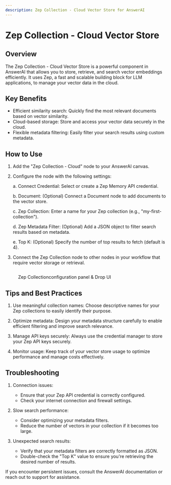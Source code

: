 ```yaml
---
description: Zep Collection - Cloud Vector Store for AnswerAI
---
```


# Zep Collection - Cloud Vector Store

## Overview

The Zep Collection - Cloud Vector Store is a powerful component in AnswerAI that allows you to store, retrieve, and search vector embeddings efficiently. It uses Zep, a fast and scalable building block for LLM applications, to manage your vector data in the cloud.

## Key Benefits

-   Efficient similarity search: Quickly find the most relevant documents based on vector similarity.
-   Cloud-based storage: Store and access your vector data securely in the cloud.
-   Flexible metadata filtering: Easily filter your search results using custom metadata.

## How to Use

1. Add the "Zep Collection - Cloud" node to your AnswerAI canvas.
2. Configure the node with the following settings:

    a. Connect Credential: Select or create a Zep Memory API credential.

    b. Document: (Optional) Connect a Document node to add documents to the vector store.

    c. Zep Collection: Enter a name for your Zep collection (e.g., "my-first-collection").

    d. Zep Metadata Filter: (Optional) Add a JSON object to filter search results based on metadata.

    e. Top K: (Optional) Specify the number of top results to fetch (default is 4).

3. Connect the Zep Collection node to other nodes in your workflow that require vector storage or retrieval.

<!-- TODO: Add a screenshot of the Zep Collection - Cloud node configuration panel -->
<figure><img src="/.gitbook/assets/screenshots/zepcloud.png" alt="" /><figcaption><p> Zep Collectionconfiguration panel &#x26; Drop UI</p></figcaption></figure>

## Tips and Best Practices

1. Use meaningful collection names: Choose descriptive names for your Zep collections to easily identify their purpose.

2. Optimize metadata: Design your metadata structure carefully to enable efficient filtering and improve search relevance.

3. Manage API keys securely: Always use the credential manager to store your Zep API keys securely.

4. Monitor usage: Keep track of your vector store usage to optimize performance and manage costs effectively.

## Troubleshooting

1. Connection issues:

    - Ensure that your Zep API credential is correctly configured.
    - Check your internet connection and firewall settings.

2. Slow search performance:

    - Consider optimizing your metadata filters.
    - Reduce the number of vectors in your collection if it becomes too large.

3. Unexpected search results:
    - Verify that your metadata filters are correctly formatted as JSON.
    - Double-check the "Top K" value to ensure you're retrieving the desired number of results.

If you encounter persistent issues, consult the AnswerAI documentation or reach out to support for assistance.
